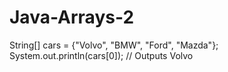 # Java-Arrays-2
String[] cars = {"Volvo", "BMW", "Ford", "Mazda"}; System.out.println(cars[0]); // Outputs Volvo
